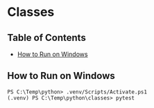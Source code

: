 # Classes

## Table of Contents

- [How to Run on Windows](#how-to-run-on-windows)

## How to Run on Windows

```
PS C:\Temp\python> .venv/Scripts/Activate.ps1
(.venv) PS C:\Temp\python\classes> pytest
```